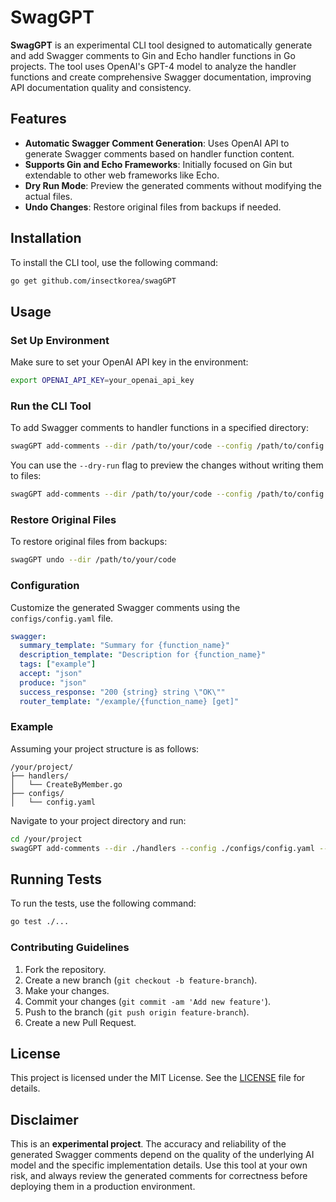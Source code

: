 # SwagGPT

**SwagGPT** is an experimental CLI tool designed to automatically generate and add Swagger comments to Gin and Echo handler functions in Go projects. The tool uses OpenAI's GPT-4 model to analyze the handler functions and create comprehensive Swagger documentation, improving API documentation quality and consistency.

## Features

- **Automatic Swagger Comment Generation**: Uses OpenAI API to generate Swagger comments based on handler function content.
- **Supports Gin and Echo Frameworks**: Initially focused on Gin but extendable to other web frameworks like Echo.
- **Dry Run Mode**: Preview the generated comments without modifying the actual files.
- **Undo Changes**: Restore original files from backups if needed.

## Installation

To install the CLI tool, use the following command:

```sh
go get github.com/insectkorea/swagGPT
```

## Usage

### Set Up Environment

Make sure to set your OpenAI API key in the environment:

```sh
export OPENAI_API_KEY=your_openai_api_key
```

### Run the CLI Tool

To add Swagger comments to handler functions in a specified directory:

```sh
swagGPT add-comments --dir /path/to/your/code --config /path/to/config.yaml
```

You can use the `--dry-run` flag to preview the changes without writing them to files:

```sh
swagGPT add-comments --dir /path/to/your/code --config /path/to/config.yaml --dry-run
```

### Restore Original Files

To restore original files from backups:

```sh
swagGPT undo --dir /path/to/your/code
```

### Configuration

Customize the generated Swagger comments using the `configs/config.yaml` file.

```yaml
swagger:
  summary_template: "Summary for {function_name}"
  description_template: "Description for {function_name}"
  tags: ["example"]
  accept: "json"
  produce: "json"
  success_response: "200 {string} string \"OK\""
  router_template: "/example/{function_name} [get]"
```

### Example

Assuming your project structure is as follows:

```
/your/project/
├── handlers/
│   └── CreateByMember.go
├── configs/
│   └── config.yaml
```

Navigate to your project directory and run:

```sh
cd /your/project
swagGPT add-comments --dir ./handlers --config ./configs/config.yaml --dry-run
```

## Running Tests

To run the tests, use the following command:

```sh
go test ./...
```

### Contributing Guidelines

1. Fork the repository.
2. Create a new branch (`git checkout -b feature-branch`).
3. Make your changes.
4. Commit your changes (`git commit -am 'Add new feature'`).
5. Push to the branch (`git push origin feature-branch`).
6. Create a new Pull Request.

## License

This project is licensed under the MIT License. See the [LICENSE](LICENSE) file for details.

## Disclaimer

This is an **experimental project**. The accuracy and reliability of the generated Swagger comments depend on the quality of the underlying AI model and the specific implementation details. Use this tool at your own risk, and always review the generated comments for correctness before deploying them in a production environment.